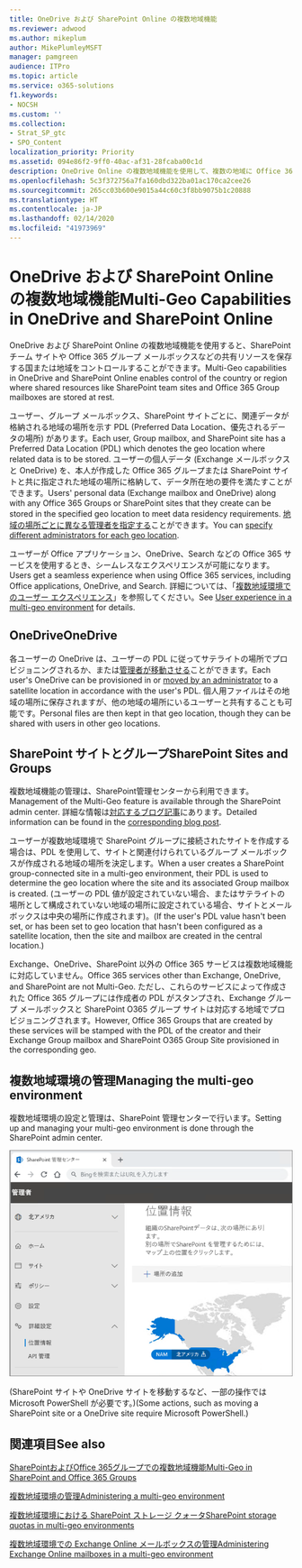 ```yaml
---
title: OneDrive および SharePoint Online の複数地域機能
ms.reviewer: adwood
ms.author: mikeplum
author: MikePlumleyMSFT
manager: pamgreen
audience: ITPro
ms.topic: article
ms.service: o365-solutions
f1.keywords:
- NOCSH
ms.custom: ''
ms.collection:
- Strat_SP_gtc
- SPO_Content
localization_priority: Priority
ms.assetid: 094e86f2-9ff0-40ac-af31-28fcaba00c1d
description: OneDrive Online の複数地域機能を使用して、複数の地域に Office 365 のプレゼンスを展開します。
ms.openlocfilehash: 5c3f372756a7fa160dbd322ba01ac170ca2cee26
ms.sourcegitcommit: 265cc03b600e9015a44c60c3f8bb9075b1c20888
ms.translationtype: HT
ms.contentlocale: ja-JP
ms.lasthandoff: 02/14/2020
ms.locfileid: "41973969"
---
```

# <a name="multi-geo-capabilities-in-onedrive-and-sharepoint-online"></a><span data-ttu-id="93c3c-103">OneDrive および SharePoint Online の複数地域機能</span><span class="sxs-lookup"><span data-stu-id="93c3c-103">Multi-Geo Capabilities in OneDrive and SharePoint Online</span></span>

<span data-ttu-id="93c3c-104">OneDrive および SharePoint Online の複数地域機能を使用すると、SharePoint チーム サイトや Office 365 グループ メールボックスなどの共有リソースを保存する国または地域をコントロールすることができます。</span><span class="sxs-lookup"><span data-stu-id="93c3c-104">Multi-Geo capabilities in OneDrive and SharePoint Online enables control of the country or region where shared resources like SharePoint team sites and Office 365 Group mailboxes are stored at rest.</span></span>

<span data-ttu-id="93c3c-105">ユーザー、グループ メールボックス、SharePoint サイトごとに、関連データが格納される地域の場所を示す PDL (Preferred Data Location、優先されるデータの場所) があります。</span><span class="sxs-lookup"><span data-stu-id="93c3c-105">Each user, Group mailbox, and SharePoint site has a Preferred Data Location (PDL) which denotes the geo location where related data is to be stored.</span></span> <span data-ttu-id="93c3c-106">ユーザーの個人データ (Exchange メールボックスと OneDrive) を、本人が作成した Office 365 グループまたは SharePoint サイトと共に指定された地域の場所に格納して、データ所在地の要件を満たすことができます。</span><span class="sxs-lookup"><span data-stu-id="93c3c-106">Users' personal data (Exchange mailbox and OneDrive) along with any Office 365 Groups or SharePoint sites that they create can be stored in the specified geo location to meet data residency requirements.</span></span> <span data-ttu-id="93c3c-107">[地域の場所ごとに異なる管理者を指定する](add-a-sharepoint-geo-admin.md)ことができます。</span><span class="sxs-lookup"><span data-stu-id="93c3c-107">You can [specify different administrators for each geo location](add-a-sharepoint-geo-admin.md).</span></span>

<span data-ttu-id="93c3c-108">ユーザーが Office アプリケーション、OneDrive、Search などの Office 365 サービスを使用するとき、シームレスなエクスペリエンスが可能になります。</span><span class="sxs-lookup"><span data-stu-id="93c3c-108">Users get a seamless experience when using Office 365 services, including Office applications, OneDrive, and Search.</span></span> <span data-ttu-id="93c3c-109">詳細については、「[複数地域環境でのユーザー エクスペリエンス](multi-geo-user-experience.md)」を参照してください。</span><span class="sxs-lookup"><span data-stu-id="93c3c-109">See [User experience in a multi-geo environment](multi-geo-user-experience.md) for details.</span></span>

## <a name="onedrive"></a><span data-ttu-id="93c3c-110">OneDrive</span><span class="sxs-lookup"><span data-stu-id="93c3c-110">OneDrive</span></span>

<span data-ttu-id="93c3c-111">各ユーザーの OneDrive は、ユーザーの PDL に従ってサテライトの場所でプロビジョニングされるか、または[管理者が移動させる](move-onedrive-between-geo-locations.md)ことができます。</span><span class="sxs-lookup"><span data-stu-id="93c3c-111">Each user's OneDrive can be provisioned in or [moved by an administrator](move-onedrive-between-geo-locations.md) to a satellite location in accordance with the user's PDL.</span></span> <span data-ttu-id="93c3c-112">個人用ファイルはその地域の場所に保存されますが、他の地域の場所にいるユーザーと共有することも可能です。</span><span class="sxs-lookup"><span data-stu-id="93c3c-112">Personal files are then kept in that geo location, though they can be shared with users in other geo locations.</span></span>

## <a name="sharepoint-sites-and-groups"></a><span data-ttu-id="93c3c-113">SharePoint サイトとグループ</span><span class="sxs-lookup"><span data-stu-id="93c3c-113">SharePoint Sites and Groups</span></span>

<span data-ttu-id="93c3c-114">複数地域機能の管理は、SharePoint管理センターから利用できます。</span><span class="sxs-lookup"><span data-stu-id="93c3c-114">Management of the Multi-Geo feature is available through the SharePoint admin center.</span></span> <span data-ttu-id="93c3c-115">詳細な情報は[対応するブログ記事](https://techcommunity.microsoft.com/t5/Office-365-Blog/Now-available-Multi-Geo-in-SharePoint-and-Office-365-Groups/ba-p/263302)にあります。</span><span class="sxs-lookup"><span data-stu-id="93c3c-115">Detailed information can be found in the [corresponding blog post](https://techcommunity.microsoft.com/t5/Office-365-Blog/Now-available-Multi-Geo-in-SharePoint-and-Office-365-Groups/ba-p/263302).</span></span>

<span data-ttu-id="93c3c-116">ユーザーが複数地域環境で SharePoint グループに接続されたサイトを作成する場合は、PDL を使用して、サイトと関連付けられているグループ メールボックスが作成される地域の場所を決定します。</span><span class="sxs-lookup"><span data-stu-id="93c3c-116">When a user creates a SharePoint group-connected site in a multi-geo environment, their PDL is used to determine the geo location where the site and its associated Group mailbox is created.</span></span> <span data-ttu-id="93c3c-117">(ユーザーの PDL 値が設定されていない場合、またはサテライトの場所として構成されていない地域の場所に設定されている場合、サイトとメールボックスは中央の場所に作成されます)。</span><span class="sxs-lookup"><span data-stu-id="93c3c-117">(If the user's PDL value hasn't been set, or has been set to geo location that hasn't been configured as a satellite location, then the site and mailbox are created in the central location.)</span></span>

<span data-ttu-id="93c3c-118">Exchange、OneDrive、SharePoint 以外の Office 365 サービスは複数地域機能に対応していません。</span><span class="sxs-lookup"><span data-stu-id="93c3c-118">Office 365 services other than Exchange, OneDrive, and SharePoint are not Multi-Geo.</span></span> <span data-ttu-id="93c3c-119">ただし、これらのサービスによって作成された Office 365 グループには作成者の PDL がスタンプされ、Exchange グループ メールボックスと SharePoint O365 グループ サイトは対応する地域でプロビジョニングされます。</span><span class="sxs-lookup"><span data-stu-id="93c3c-119">However, Office 365 Groups that are created by these services will be stamped with the PDL of the creator and their Exchange Group mailbox and SharePoint O365 Group Site provisioned in the corresponding geo.</span></span> 

## <a name="managing-the-multi-geo-environment"></a><span data-ttu-id="93c3c-120">複数地域環境の管理</span><span class="sxs-lookup"><span data-stu-id="93c3c-120">Managing the multi-geo environment</span></span>

<span data-ttu-id="93c3c-121">複数地域環境の設定と管理は、SharePoint 管理センターで行います。</span><span class="sxs-lookup"><span data-stu-id="93c3c-121">Setting up and managing your multi-geo environment is done through the SharePoint admin center.</span></span> 

![SharePoint 管理センターの [地域の場所] ページのスクリーン ショット](media/sharepoint-multi-geo-admin-center.png)

<span data-ttu-id="93c3c-123">(SharePoint サイトや OneDrive サイトを移動するなど、一部の操作では Microsoft PowerShell が必要です。)</span><span class="sxs-lookup"><span data-stu-id="93c3c-123">(Some actions, such as moving a SharePoint site or a OneDrive site require Microsoft PowerShell.)</span></span>

## <a name="see-also"></a><span data-ttu-id="93c3c-124">関連項目</span><span class="sxs-lookup"><span data-stu-id="93c3c-124">See also</span></span>

[<span data-ttu-id="93c3c-125">SharePointおよびOffice 365グループでの複数地域機能</span><span class="sxs-lookup"><span data-stu-id="93c3c-125">Multi-Geo in SharePoint and Office 365 Groups</span></span>](https://techcommunity.microsoft.com/t5/Office-365-Blog/Now-available-Multi-Geo-in-SharePoint-and-Office-365-Groups/ba-p/263302)

[<span data-ttu-id="93c3c-126">複数地域環境の管理</span><span class="sxs-lookup"><span data-stu-id="93c3c-126">Administering a multi-geo environment</span></span>](administering-a-multi-geo-environment.md)

[<span data-ttu-id="93c3c-127">複数地域環境における SharePoint ストレージ クォータ</span><span class="sxs-lookup"><span data-stu-id="93c3c-127">SharePoint storage quotas in multi-geo environments</span></span>](sharepoint-multi-geo-storage-quota.md)

[<span data-ttu-id="93c3c-128">複数地域環境での Exchange Online メールボックスの管理</span><span class="sxs-lookup"><span data-stu-id="93c3c-128">Administering Exchange Online mailboxes in a multi-geo environment</span></span>](administering-exchange-online-multi-geo.md)
